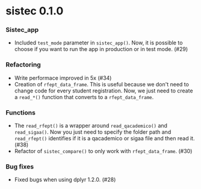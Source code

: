 # sistec 0.1.0

### Sistec_app

- Included `test_mode` parameter in `sistec_app()`. Now, it is possible to choose 
if you want to run the app in production or in test mode. (#29)

### Refactoring

- Write performace improved in 5x (#34)
- Creation of `rfept_data_frame`. This is useful because we don't need to change code
for every student registration. Now, we just need to create a `read_*()` function that 
converts to a `rfept_data_frame`. 

### Functions 

- The `read_rfept()` is a wrapper around `read_qacademico()` and `read_sigaa()`. Now you just need to specify the folder path and `read_rfept()` identifies if it is a qacademico or sigaa file and then read it. (#38)
- Refactor of `sistec_compare()` to only work with `rfept_data_frame`. (#30)

### Bug fixes
- Fixed bugs when using dplyr 1.2.0. (#28)
